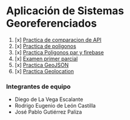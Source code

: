 # Aplicación de Sistemas Georeferenciados

1. [x] [Practica de comparacion de API](https://geo.deleoncastilla.co/semestre7/actividad1)
2. [x] [Practica de poligonos](https://geo.deleoncastilla.co/semestre7/actividad2)
5. [x] [Practica Poligonos par y firebase](https://geo.deleoncastilla.co/semestre7/actividad1.1/index.html)
3. [x] [Examen primer parcial](https://geo.deleoncastilla.co/semestre7/examen)
4. [x] [Practica GeoJSON](https://geo.deleoncastilla.co/semestre7/actividad3)
5. [x] [Practica Geolocation](https://geo.deleoncastilla.co/semestre7/actividad5)


### Integrantes de equipo
- Diego de La Vega Escalante
- Rodrigo Eugenio de León Castilla
- José Pablo Gutiérrez Paliza
